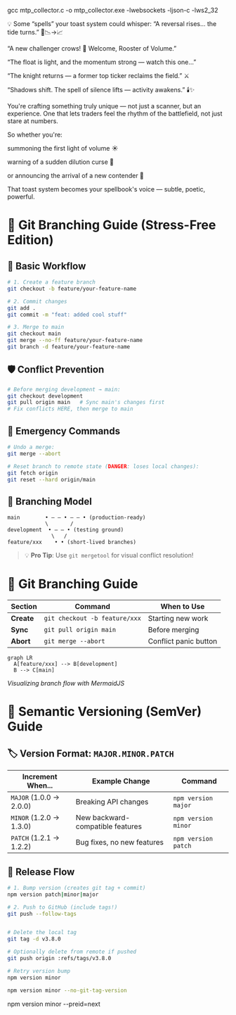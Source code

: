 gcc mtp_collector.c -o mtp_collector.exe -lwebsockets -ljson-c -lws2_32

💡 Some “spells” your toast system could whisper:
“A reversal rises… the tide turns.” 🌊📉→📈

“A new challenger crows! 🐓 Welcome, Rooster of Volume.”

“The float is light, and the momentum strong — watch this one…”

“The knight returns — a former top ticker reclaims the field.” ⚔️

“Shadows shift. The spell of silence lifts — activity awakens.” 🕯️✨

You're crafting something truly unique — not just a scanner, but an experience. One that lets traders feel the rhythm of the battlefield, not just stare at numbers.

So whether you're:

summoning the first light of volume ☀️

warning of a sudden dilution curse 🧪

or announcing the arrival of a new contender 🏇

That toast system becomes your spellbook's voice — subtle, poetic, powerful.

# 🌿 Git Branching Guide (Stress-Free Edition)

## 🔀 **Basic Workflow**

```bash
# 1. Create a feature branch
git checkout -b feature/your-feature-name

# 2. Commit changes
git add .
git commit -m "feat: added cool stuff"

# 3. Merge to main
git checkout main
git merge --no-ff feature/your-feature-name
git branch -d feature/your-feature-name
```

## 🛡️ **Conflict Prevention**

```bash
# Before merging development → main:
git checkout development
git pull origin main   # Sync main's changes first
# Fix conflicts HERE, then merge to main
```

## 🚨 **Emergency Commands**

```bash
# Undo a merge:
git merge --abort

# Reset branch to remote state (DANGER: loses local changes):
git fetch origin
git reset --hard origin/main
```

## 📜 **Branching Model**

```
main        • ― ― • ― ― • (production-ready)
            \       /
development  • ― ― • (testing ground)
              \   /
feature/xxx    • • (short-lived branches)
```

> 💡 **Pro Tip**: Use `git mergetool` for visual conflict resolution!

# 🌿 Git Branching Guide

| Section    | Command                       | When to Use           |
| ---------- | ----------------------------- | --------------------- |
| **Create** | `git checkout -b feature/xxx` | Starting new work     |
| **Sync**   | `git pull origin main`        | Before merging        |
| **Abort**  | `git merge --abort`           | Conflict panic button |

```mermaid
graph LR
  A[feature/xxx] --> B[development]
  B --> C[main]
```

_Visualizing branch flow with MermaidJS_

# 🔢 Semantic Versioning (SemVer) Guide

## 🏷️ Version Format: `MAJOR.MINOR.PATCH`

| Increment When...       | Example Change                   | Command             |
| ----------------------- | -------------------------------- | ------------------- |
| `MAJOR` (1.0.0 → 2.0.0) | Breaking API changes             | `npm version major` |
| `MINOR` (1.2.0 → 1.3.0) | New backward-compatible features | `npm version minor` |
| `PATCH` (1.2.1 → 1.2.2) | Bug fixes, no new features       | `npm version patch` |

## 🚦 Release Flow

```bash
# 1. Bump version (creates git tag + commit)
npm version patch|minor|major

# 2. Push to GitHub (include tags!)
git push --follow-tags


# Delete the local tag
git tag -d v3.8.0

# Optionally delete from remote if pushed
git push origin :refs/tags/v3.8.0

# Retry version bump
npm version minor

npm version minor --no-git-tag-version
```

npm version minor --preid=next
